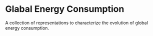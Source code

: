 # Glabal Energy Consumption

A collection of representations to characterize the evolution of global energy consumption.
